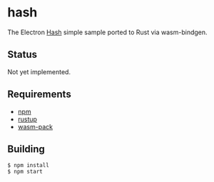 # hash

The Electron [Hash](https://github.com/electron/simple-samples/tree/master/hash) simple sample ported to Rust via wasm-bindgen.

## Status

Not yet implemented.

## Requirements

- [npm](https://nodejs.org/en/download/)
- [rustup](https://rustup.rs/)
- [wasm-pack](https://rustwasm.github.io/wasm-pack/)

## Building

```
$ npm install
$ npm start
```
